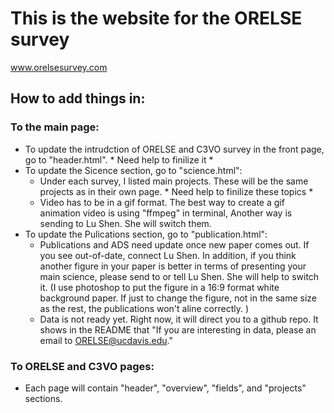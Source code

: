 # This is the website for the ORELSE survey

www.orelsesurvey.com


## How to add things in: 
### To the main page: 
- To update the intrudction of ORELSE and C3VO survey in the front page, go to "header.html". * Need help to finilize it *
- To update the Sicence section, go to "science.html": 
    - Under each survey, I listed main projects. These will be the same projects as in their own page. * Need help to finilize these topics *
    - Video has to be in a gif format. The best way to create a gif animation video is using "ffmpeg" in terminal, Another way is sending to Lu Shen. She will switch them. 
- To update the Pulications section, go to "publication.html": 
    - Publications and ADS need update once new paper comes out. If you see out-of-date, connect Lu Shen. In addition, if you think another figure in your paper is better in terms of presenting your main science, please send to or tell Lu Shen. She will help to switch it. (I use photoshop to put the figure in a 16:9 format white background paper. If just to change the figure, not in the same size as the rest, the publications won't aline correctly. ) 
    - Data is not ready yet. Right now, it will direct you to a github repo. It shows in the README that "If you are interesting in data, please an email to ORELSE@ucdavis.edu." 

### To ORELSE and C3VO pages:
- Each page will contain "header", "overview", "fields", and "projects" sections. 



